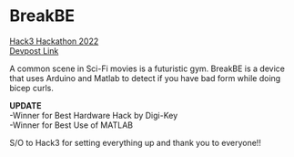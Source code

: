 # BreakBE<br/>
[Hack3 Hackathon 2022](https://hack32022.devpost.com/)<br/>
[Devpost Link](https://devpost.com/software/breakbe-break-bad-exercise)

A common scene in Sci-Fi movies is a futuristic gym. BreakBE is a device that uses Arduino and Matlab to detect if you have bad form while doing bicep curls.

**UPDATE**<br/>
-Winner for Best Hardware Hack by Digi-Key<br/>
-Winner for Best Use of MATLAB

S/O to Hack3 for setting everything up and thank you to everyone!!
